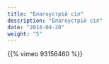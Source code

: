 ```yaml
---
title: "Благоустрій сіл"
description: "Благоустрій сіл"
date: "2014-04-20"
weight: "5"
---
```


{{% vimeo 93156460 %}}
